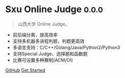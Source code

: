 <!-- _coverpage.md -->

<!-- ![logo](_media/icon.svg) -->

# Sxu Online Judge <small>0.0.0</small>

> 山西大学 Online Judge。

- 前后端分离，提高效率
- 支持多机器多进程判题，判题更高效
- 多语言支持：C/C++/Golang/Java/Python2/Python3
- 支持Special Judge、选择题和函数题
- 比赛可设置多种赛制(ACM/OI)

[GitHub](https://github.com/Sxu-Online-Judge)
[Get Started](/quickstart)
